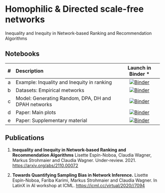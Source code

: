 # Homophilic & Directed scale-free networks
Inequality and Inequity in Network-based Ranking and Recommendation Algorithms

## Notebooks
| # | Description | Launch in Binder * |
| :---: | :- | :---: |
| a | Example: Inquality and Inequity in ranking | [![Binder](https://notebooks.gesis.org/binder/badge_logo.svg)](https://notebooks.gesis.org/binder/v2/gh/gesiscss/Homophilic_Directed_ScaleFree_Networks/master?filepath=0.%20Toy-example.ipynb) |
| b | Datasets: Empirical metworks | [![Binder](https://notebooks.gesis.org/binder/badge_logo.svg)](https://notebooks.gesis.org/binder/v2/gh/gesiscss/Homophilic_Directed_ScaleFree_Networks/master?filepath=1.%20Empirical%20Networks.ipynb) |
| c | Model: Generating Random, DPA, DH and DPAH networks | [![Binder](https://notebooks.gesis.org/binder/badge_logo.svg)](https://notebooks.gesis.org/binder/v2/gh/gesiscss/Homophilic_Directed_ScaleFree_Networks/master?filepath=2.%20Synthetic%20Networks.ipynb) |
| d | Paper: Main plots | [![Binder](https://notebooks.gesis.org/binder/badge_logo.svg)](https://notebooks.gesis.org/binder/v2/gh/gesiscss/Homophilic_Directed_ScaleFree_Networks/master?filepath=3.%20Plots%20in%20paper.ipynb) |
| e | Paper: Supplementary material | [![Binder](https://notebooks.gesis.org/binder/badge_logo.svg)](https://notebooks.gesis.org/binder/v2/gh/gesiscss/Homophilic_Directed_ScaleFree_Networks/master?filepath=4.%20Supplementary%20material.ipynb) | |


## Publications
1.  **Inequality and Inequity in Network-based Ranking and Recommendation Algorithms**
Lisette Espín-Noboa, Claudia Wagner, Markus Strohmaier and Claudia Wagner. Under-review. 2021. https://arxiv.org/abs/2110.00072

2.  **Towards Quantifying Sampling Bias in Network Inference.**
Lisette Espín-Noboa, Fariba Karimi, Markus Strohmaier and Claudia Wagner. In LatinX in AI workshop at ICML. https://icml.cc/virtual/2020//7094
